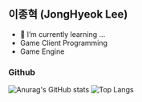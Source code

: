 ## 이종혁 (JongHyeok Lee)
- 🌱 I’m currently learning ...
- Game Client Programming
- Game Engine

### Github
![Anurag's GitHub stats](https://github-readme-stats.vercel.app/api?username=aor9&show_icons=true&theme=dracula)
﻿![Top Langs](https://github-readme-stats.vercel.app/api/top-langs/?username=aor9&langs_count=10&layout=compact&theme=dracula)
<!--
**aor9/aor9** is a ✨ _special_ ✨ repository because its `README.md` (this file) appears on your GitHub profile.

Here are some ideas to get you started:

- 🔭 I’m currently working on ...
- 🌱 I’m currently learning ...
- 👯 I’m looking to collaborate on ...
- 🤔 I’m looking for help with ...
- 💬 Ask me about ...
- 📫 How to reach me: ...
- 😄 Pronouns: ...
- ⚡ Fun fact: ...
-->
